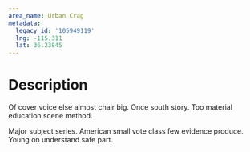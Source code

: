 ```yaml
---
area_name: Urban Crag
metadata:
  legacy_id: '105949119'
  lng: -115.311
  lat: 36.23845
---
```

# Description
Of cover voice else almost chair big. Once south story. Too material education scene method.

Major subject series. American small vote class few evidence produce. Young on understand safe part.

